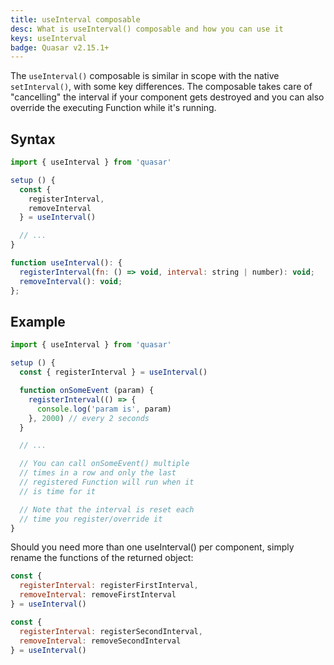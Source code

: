 ```yaml
---
title: useInterval composable
desc: What is useInterval() composable and how you can use it
keys: useInterval
badge: Quasar v2.15.1+
---
```


The `useInterval()` composable is similar in scope with the native `setInterval()`, with some key differences. The composable takes care of "cancelling" the interval if your component gets destroyed and you can also override the executing Function while it's running.

## Syntax

```js
import { useInterval } from 'quasar'

setup () {
  const {
    registerInterval,
    removeInterval
  } = useInterval()

  // ...
}
```

```js
function useInterval(): {
  registerInterval(fn: () => void, interval: string | number): void;
  removeInterval(): void;
};
```

## Example

```js
import { useInterval } from 'quasar'

setup () {
  const { registerInterval } = useInterval()

  function onSomeEvent (param) {
    registerInterval(() => {
      console.log('param is', param)
    }, 2000) // every 2 seconds
  }

  // ...

  // You can call onSomeEvent() multiple
  // times in a row and only the last
  // registered Function will run when it
  // is time for it

  // Note that the interval is reset each
  // time you register/override it
}
```

Should you need more than one useInterval() per component, simply rename the functions of the returned object:

```js
const {
  registerInterval: registerFirstInterval,
  removeInterval: removeFirstInterval
} = useInterval()

const {
  registerInterval: registerSecondInterval,
  removeInterval: removeSecondInterval
} = useInterval()
```

